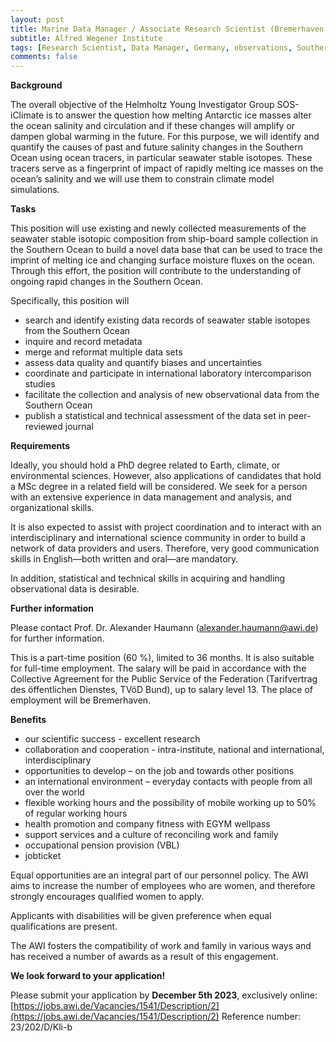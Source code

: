 ```yaml
---
layout: post
title: Marine Data Manager / Associate Research Scientist (Bremerhaven, Germany)
subtitle: Alfred Wegener Institute
tags: [Research Scientist, Data Manager, Germany, observations, Southern Ocean]
comments: false
---
```



**Background**

The overall objective of the Helmholtz Young Investigator Group SOS-iClimate is to answer the question how melting Antarctic ice masses alter the ocean salinity and circulation and if these changes will amplify or dampen global warming in the future. For this purpose, we will identify and quantify the causes of past and future salinity changes in the Southern Ocean using ocean tracers, in particular seawater stable isotopes. These tracers serve as a fingerprint of impact of rapidly melting ice masses on the ocean’s salinity and we will use them to constrain climate model simulations.


**Tasks**

This position will use existing and newly collected measurements of the seawater stable isotopic composition from ship-board sample collection in the Southern Ocean to build a novel data base that can be used to trace the imprint of melting ice and changing surface moisture fluxes on the ocean. Through this effort, the position will contribute to the understanding of ongoing rapid changes in the Southern Ocean.

Specifically, this position will

 - search and identify existing data records of seawater stable isotopes from the Southern Ocean
 - inquire and record metadata
 - merge and reformat multiple data sets
 - assess data quality and quantify biases and uncertainties
 - coordinate and participate in international laboratory intercomparison studies
 - facilitate the collection and analysis of new observational data from the Southern Ocean
 - publish a statistical and technical assessment of the data set in peer-reviewed journal


**Requirements**

Ideally, you should hold a PhD degree related to Earth, climate, or environmental sciences. However, also applications of candidates that hold a MSc degree in a related field will be considered. We seek for a person with an extensive experience in data management and analysis, and organizational skills.

It is also expected to assist with project coordination and to interact with an interdisciplinary and international science community in order to build a network of data providers and users. Therefore, very good communication skills in English—both written and oral—are mandatory.


In addition, statistical and technical skills in acquiring and handling observational data is desirable.


**Further information**

Please contact Prof. Dr. Alexander Haumann ([alexander.haumann@awi.de](alexander.haumann@awi.de)) for further information.

This is a part-time position (60 %), limited to 36 months. It is also suitable for full-time employment. The salary will be paid in accordance with the Collective Agreement for the Public Service of the Federation (Tarifvertrag des öffentlichen Dienstes, TVöD Bund), up to salary level 13. The place of employment will be Bremerhaven. 


**Benefits**

 - our scientific success - excellent research
 - collaboration and cooperation - intra-institute, national and international, interdisciplinary
 - opportunities to develop – on the job and towards other positions
 - an international environment – everyday contacts with people from all over the world
 - flexible working hours and the possibility of mobile working up to 50% of regular working hours
 - health promotion and company fitness with EGYM wellpass
 - support services and a culture of reconciling work and family
 - occupational pension provision (VBL)
 - jobticket


Equal opportunities are an integral part of our personnel policy. The AWI aims to increase the number of employees who are women, and therefore strongly encourages qualified women to apply.

Applicants with disabilities will be given preference when equal qualifications are present.

The AWI fosters the compatibility of work and family in various ways and has received a number of awards as a result of this engagement.


**We look forward to your application!**

Please submit your application by **December 5th 2023**, exclusively online: [https://jobs.awi.de/Vacancies/1541/Description/2](https://jobs.awi.de/Vacancies/1541/Description/2)
Reference number: 23/202/D/Kli-b